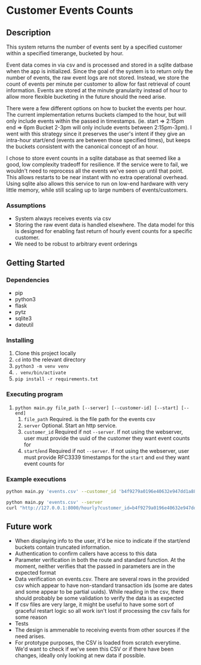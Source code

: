 # Customer Events Counts

## Description
This system returns the number of events sent by a specified customer within a specified timerange, bucketed by hour.

Event data comes in via csv and is processed and stored in a sqlite datbase when the app is initialized. Since the goal of the system is to return only the number of events, the raw event logs are not stored. Instead, we store the count of events per minute per customer to allow for fast retrieval of count information. Events are stored at the minute granularity instead of hour to allow more flexible bucketing in the future should the need arise.

There were a few different options on how to bucket the events per hour. The current implementation returns buckets clamped to the hour, but will only include events within the passed in timestamps. (ie. start => 2:15pm  end => 6pm  Bucket 2-3pm will only include events between 2:15pm-3pm). I went with this strategy since it preserves the user's intent if they give an intra-hour start/end (events are between those specified times), but keeps the buckets consistent with the canonical concept of an hour.

I chose to store event counts in a sqlite database as that seemed like a good, low complexity tradeoff for resilience. If the service were to fail, we wouldn't need to reprocess all the events we've seen up until that point. This allows restarts to be near instant with no extra operational overhead. Using sqlite also allows this service to run on low-end hardware with very little memory, while still scaling up to large numbers of events/customers.

### Assumptions
* System always receives events via csv
* Storing the raw event data is handled elsewhere. The data model for this is designed for enabling fast return of hourly event counts for a specific customer.
* We need to be robust to arbitrary event orderings


## Getting Started

### Dependencies

* pip
* python3
* flask
* pytz
* sqlite3
* dateutil

### Installing

1. Clone this project locally
2. `cd` into the relevant directory
3. `python3 -m venv venv`
4. `. venv/bin/activate`
5. `pip install -r requirements.txt`


### Executing program
1. `python main.py file_path [--server] [--customer-id] [--start] [--end]`
    1. `file_path` Required. is the file path for the events csv
    2. `server` Optional. Start an http service.
    3. `customer_id` Required if not `--server`. If not using the webserver, user must provide the uuid of the customer they want event counts for
    4. `start`/`end` Required if not `--server`. If not using the webserver, user must provide RFC3339 timestamps for the `start` and `end` they want event counts for 

### Example executions
```bash
python main.py 'events.csv' --customer_id 'b4f9279a0196e40632e947dd1a88e857' --start '2021-03-01 00:15:00+00' --end '2021-03-01 04:30:00+00'
```

```bash
python main.py 'events.csv' --server
curl "http://127.0.0.1:8000/hourly?customer_id=b4f9279a0196e40632e947dd1a88e857&start=2021-03-01%2000:15:00%2b00&end=2021-03-01%2004:00:00%2b00"
```

## Future work
* When displaying info to the user, it'd be nice to indicate if the start/end buckets contain truncated information.
* Authentication to confirm callers have access to this data
* Parameter verification in both the route and standard function. At the moment, neither verifies that the passed in parameters are in the expected format
* Data verification on events.csv. There are several rows in the provided csv which appear to have non-standard transaction ids (some are dates and some appear to be partial uuids). While reading in the csv, there should probably be some validation to verify the data is as expected 
* If csv files are very large, it might be useful to have some sort of graceful restart logic so all work isn't lost if processing the csv fails for some reason
* Tests
* The design is ammenable to receiving events from other sources if the need arises.
* For prototype purposes, the CSV is loaded from scratch everytime. We'd want to check if we've seen this CSV or if there have been changes, ideally only looking at new data if possible.